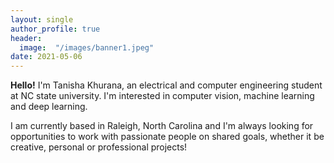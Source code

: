 ```yaml
---
layout: single
author_profile: true
header:
  image:  "/images/banner1.jpeg"
date: 2021-05-06
---
```


**Hello!** 
        I'm Tanisha Khurana, an electrical and computer engineering student at NC state university. I'm interested in computer vision, machine learning and deep learning.   

I am currently based in Raleigh, North Carolina and I'm always looking for opportunities to work with passionate people on shared goals, whether it be creative, personal or professional projects!





